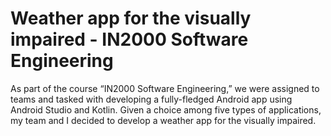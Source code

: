 # Weather app for the visually impaired - IN2000 Software Engineering
As part of the course “IN2000 Software Engineering,” we were assigned to teams and tasked with developing a fully-fledged Android app using Android Studio and Kotlin. Given a choice among five types of applications, my team and I decided to develop a weather app for the visually impaired.
